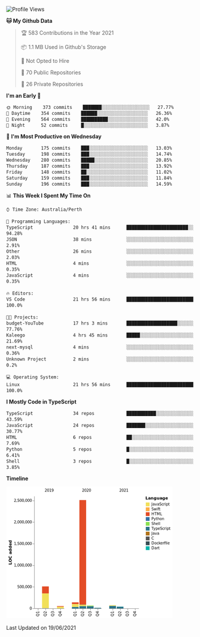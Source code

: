 <!--START_SECTION:waka-->
![Profile Views](http://img.shields.io/badge/Profile%20Views-6-blue)

**🐱 My Github Data** 

> 🏆 583 Contributions in the Year 2021
 > 
> 📦 1.1 MB Used in Github's Storage 
 > 
> 🚫 Not Opted to Hire
 > 
> 📜 70 Public Repositories 
 > 
> 🔑 26 Private Repositories  
 > 
**I'm an Early 🐤** 

```text
🌞 Morning    373 commits    ███████░░░░░░░░░░░░░░░░░░   27.77% 
🌆 Daytime    354 commits    ██████░░░░░░░░░░░░░░░░░░░   26.36% 
🌃 Evening    564 commits    ██████████░░░░░░░░░░░░░░░   42.0% 
🌙 Night      52 commits     █░░░░░░░░░░░░░░░░░░░░░░░░   3.87%

```
📅 **I'm Most Productive on Wednesday** 

```text
Monday       175 commits    ███░░░░░░░░░░░░░░░░░░░░░░   13.03% 
Tuesday      198 commits    ███░░░░░░░░░░░░░░░░░░░░░░   14.74% 
Wednesday    280 commits    █████░░░░░░░░░░░░░░░░░░░░   20.85% 
Thursday     187 commits    ███░░░░░░░░░░░░░░░░░░░░░░   13.92% 
Friday       148 commits    ██░░░░░░░░░░░░░░░░░░░░░░░   11.02% 
Saturday     159 commits    ███░░░░░░░░░░░░░░░░░░░░░░   11.84% 
Sunday       196 commits    ███░░░░░░░░░░░░░░░░░░░░░░   14.59%

```


📊 **This Week I Spent My Time On** 

```text
⌚︎ Time Zone: Australia/Perth

💬 Programming Languages: 
TypeScript               20 hrs 41 mins      ███████████████████████░░   94.28% 
JSON                     38 mins             ░░░░░░░░░░░░░░░░░░░░░░░░░   2.91% 
Other                    26 mins             ░░░░░░░░░░░░░░░░░░░░░░░░░   2.03% 
HTML                     4 mins              ░░░░░░░░░░░░░░░░░░░░░░░░░   0.35% 
JavaScript               4 mins              ░░░░░░░░░░░░░░░░░░░░░░░░░   0.35%

🔥 Editors: 
VS Code                  21 hrs 56 mins      █████████████████████████   100.0%

🐱‍💻 Projects: 
budget-YouTube           17 hrs 3 mins       ███████████████████░░░░░░   77.76% 
Kaleego                  4 hrs 45 mins       █████░░░░░░░░░░░░░░░░░░░░   21.69% 
next-mysql               4 mins              ░░░░░░░░░░░░░░░░░░░░░░░░░   0.36% 
Unknown Project          2 mins              ░░░░░░░░░░░░░░░░░░░░░░░░░   0.2%

💻 Operating System: 
Linux                    21 hrs 56 mins      █████████████████████████   100.0%

```

**I Mostly Code in TypeScript** 

```text
TypeScript               34 repos            ███████████░░░░░░░░░░░░░░   43.59% 
JavaScript               24 repos            ███████░░░░░░░░░░░░░░░░░░   30.77% 
HTML                     6 repos             ██░░░░░░░░░░░░░░░░░░░░░░░   7.69% 
Python                   5 repos             █░░░░░░░░░░░░░░░░░░░░░░░░   6.41% 
Shell                    3 repos             █░░░░░░░░░░░░░░░░░░░░░░░░   3.85%

```


**Timeline**

![Chart not found](https://raw.githubusercontent.com/NWylynko/NWylynko/main/charts/bar_graph.png) 


 Last Updated on 19/06/2021
<!--END_SECTION:waka-->
